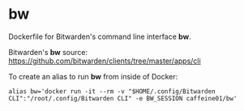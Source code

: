 
# bw
Dockerfile for Bitwarden's command line interface **bw**.

Bitwarden's **bw** source: https://github.com/bitwarden/clients/tree/master/apps/cli

To create an alias to run **bw** from inside of Docker:
```
alias bw='docker run -it --rm -v "$HOME/.config/Bitwarden CLI":"/root/.config/Bitwarden CLI" -e BW_SESSION caffeine01/bw'
```
